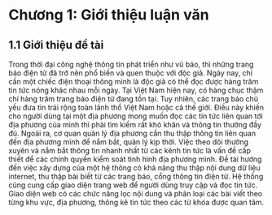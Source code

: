 # Chương 1: Giới thiệu luận văn
## 1.1 Giới thiệu đề tài
  Trong thời đại công nghệ thông tin phát triển như vũ báo, thì những trang báo điện tử đã trở nên phổ biến và quen thuộc với độc giả. Ngày nay, chỉ cần một chiếc điện thoại thông minh là độc giả có thể đọc được hàng trăm tin tức nóng khác nhau mỗi ngày. Tại Việt Nam hiện nay, có hàng chục thậm chí hàng trăm trang báo điện tử đang tồn tại. Tuy nhiên, các trang báo chủ yếu đưa tin trải rộng toàn lãnh thổ Việt Nam hoặc cả thế giới. Điều này khiến cho người dùng tại một địa phương mong muốn đọc các tin tức liên quan tới địa phương của mình thì phải tìm kiếm rất khó khăn và thông tin thường đầy đủ.
  Ngoài ra, cơ quan quản lý địa phương cần thu thập thông tin liên quan đến địa phương mình để nắm bắt, quản lý kịp thời. Việc theo dõi thường xuyên và nắm bắt thông tin nhanh nhất từ các kênh tin tức là vấn đề cấp thiết để các chính quyền kiểm soát tình hình địa phương mình.
  Đề tài hướng đến việc xây dựng của một hệ thông có khả năng thu thập nội dung dữ liệu internet, thu thập bài biết từ các trang báo, cổng thông tin điện tử. Hệ thống cũng cung cấp giao diện trang web để người dùng truy cập và đọc tin tức. Giao diện web có các chức năng lọc nội dung và phân loại các bài viết theo từng khu vực, địa phương, thông kê tin tức theo các từ khóa được quan tâm.

